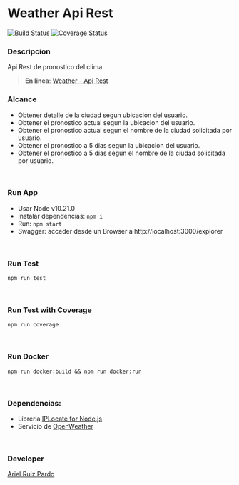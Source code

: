 # Weather Api Rest
[![Build Status](https://travis-ci.com/rodosj89/weather.svg?branch=master)](https://travis-ci.com/rodosj89/weather)
[![Coverage Status](https://coveralls.io/repos/github/rodosj89/weather/badge.svg?branch=master)](https://coveralls.io/github/rodosj89/weather?branch=master)


### Descripcion
Api Rest de pronostico del clima.

> **En linea**: [Weather - Api Rest](http://35.193.171.88/explorer/) 

### Alcance
- Obtener detalle de la ciudad segun ubicacion del usuario.
- Obtener el pronostico actual segun la ubicacion del usuario.
- Obtener el pronostico actual segun el nombre de la ciudad solicitada por usuario.
- Obtener el pronostico a 5 dias segun la ubicacion del usuario.
- Obtener el pronostico a 5 dias segun el nombre de la ciudad solicitada por usuario.

&nbsp;

### Run App

- Usar Node v10.21.0
- Instalar dependencias: `npm i`
- Run: `npm start`
- Swagger: acceder desde un Browser a http://localhost:3000/explorer

&nbsp;

### Run Test
```
npm run test
```
&nbsp;

### Run Test with Coverage
```
npm run coverage
```
&nbsp;


### Run Docker
```
npm run docker:build && npm run docker:run
```
&nbsp;

### Dependencias:
- Libreria [IPLocate for Node.js](https://www.npmjs.com/package/node-iplocate)
- Servicio de [OpenWeather](https://openweathermap.org/)

&nbsp;

### Developer
[Ariel Ruiz Pardo](https://www.linkedin.com/in/rodolfo-ariel-ruiz-pardo/)

